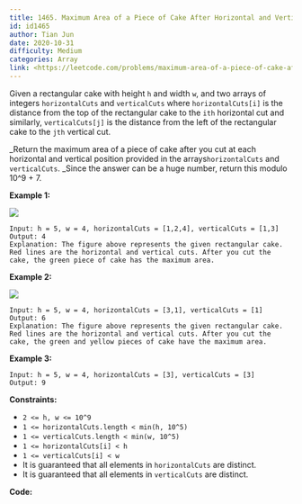 ```yaml
---
title: 1465. Maximum Area of a Piece of Cake After Horizontal and Vertical Cuts
id: id1465
author: Tian Jun
date: 2020-10-31
difficulty: Medium
categories: Array
link: <https://leetcode.com/problems/maximum-area-of-a-piece-of-cake-after-horizontal-and-vertical-cuts/description/>
---
```


Given a rectangular cake with height `h` and width `w`, and two arrays of
integers `horizontalCuts` and `verticalCuts` where `horizontalCuts[i]` is the
distance from the top of the rectangular cake to the `ith` horizontal cut and
similarly, `verticalCuts[j]` is the distance from the left of the rectangular
cake to the `jth` vertical cut.

_Return the maximum area of a piece of cake after you cut at each horizontal
and vertical position provided in the arrays`horizontalCuts` and
`verticalCuts`. _Since the answer can be a huge number, return this modulo
10^9 + 7.



**Example 1:**

![](https://assets.leetcode.com/uploads/2020/05/14/leetcode_max_area_2.png)
            
	Input: h = 5, w = 4, horizontalCuts = [1,2,4], verticalCuts = [1,3]    
	Output: 4     
	Explanation: The figure above represents the given rectangular cake. Red lines are the horizontal and vertical cuts. After you cut the cake, the green piece of cake has the maximum area.    

**Example 2:**

**![](https://assets.leetcode.com/uploads/2020/05/14/leetcode_max_area_3.png)**
            
	Input: h = 5, w = 4, horizontalCuts = [3,1], verticalCuts = [1]    
	Output: 6    
	Explanation: The figure above represents the given rectangular cake. Red lines are the horizontal and vertical cuts. After you cut the cake, the green and yellow pieces of cake have the maximum area.    

**Example 3:**
            
	Input: h = 5, w = 4, horizontalCuts = [3], verticalCuts = [3]    
	Output: 9    



**Constraints:**

  * `2 <= h, w <= 10^9`
  * `1 <= horizontalCuts.length < min(h, 10^5)`
  * `1 <= verticalCuts.length < min(w, 10^5)`
  * `1 <= horizontalCuts[i] < h`
  * `1 <= verticalCuts[i] < w`
  * It is guaranteed that all elements in `horizontalCuts` are distinct.
  * It is guaranteed that all elements in `verticalCuts` are distinct.


**Code:**
